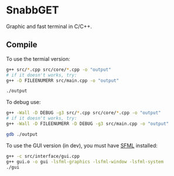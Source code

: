 # SnabbGET

Graphic and fast terminal in C/C++.

## Compile

To use the termial version:

```bash
g++ src/*.cpp src/core/*.cpp -o "output"
# if it doesn't works, try:
g++ -D FILEENUMERR src/main.cpp -o "output"

./output
```

To debug use:

```bash
g++ -Wall -D DEBUG -g3 src/*.cpp src/core/*.cpp -o "output"
# if it doesn't works, try:
g++ -Wall -D FILEENUMERR -D DEBUG -g3 src/main.cpp -o "output"

gdb ./output
```

To use the GUI version (in dev), you must have [SFML](https://www.sfml-dev.org/download/sfml/2.5.1/) installed:

```bash
g++ -c src/interface/gui.cpp
g++ gui.o -o gui -lsfml-graphics -lsfml-window -lsfml-system
./gui
```
